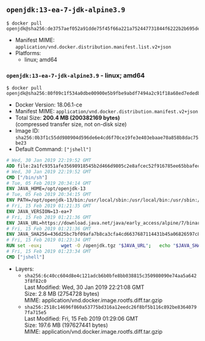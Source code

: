 ## `openjdk:13-ea-7-jdk-alpine3.9`

```console
$ docker pull openjdk@sha256:de3757aef052a91dde75f45f66a221a752447731844f6222b2b695de13cb9b62
```

-	Manifest MIME: `application/vnd.docker.distribution.manifest.list.v2+json`
-	Platforms:
	-	linux; amd64

### `openjdk:13-ea-7-jdk-alpine3.9` - linux; amd64

```console
$ docker pull openjdk@sha256:80f09c1f534a0dbe00900e5b9fbe9abdf7494a2c91f18a68ed7ededbd0c2486c
```

-	Docker Version: 18.06.1-ce
-	Manifest MIME: `application/vnd.docker.distribution.manifest.v2+json`
-	Total Size: **200.4 MB (200382169 bytes)**  
	(compressed transfer size, not on-disk size)
-	Image ID: `sha256:0b3f1c55dd980904d596de6e4cd6f70ce19fe3e403ebaae70a858b8dac75be23`
-	Default Command: `["jshell"]`

```dockerfile
# Wed, 30 Jan 2019 22:19:52 GMT
ADD file:2a1fc9351afe35698918545b2d466d9805c2e8afcec52f916785ee65bbafeced in / 
# Wed, 30 Jan 2019 22:19:52 GMT
CMD ["/bin/sh"]
# Tue, 05 Feb 2019 20:34:14 GMT
ENV JAVA_HOME=/opt/openjdk-13
# Tue, 05 Feb 2019 20:34:15 GMT
ENV PATH=/opt/openjdk-13/bin:/usr/local/sbin:/usr/local/bin:/usr/sbin:/usr/bin:/sbin:/bin
# Fri, 15 Feb 2019 01:21:35 GMT
ENV JAVA_VERSION=13-ea+7
# Fri, 15 Feb 2019 01:21:36 GMT
ENV JAVA_URL=https://download.java.net/java/early_access/alpine/7/binaries/openjdk-13-ea+7_linux-x64-musl_bin.tar.gz
# Fri, 15 Feb 2019 01:21:36 GMT
ENV JAVA_SHA256=436d25bc7bf09afa7b8ca3cfa4cd6637687114431b45a06826597c8ae0d4dba3
# Fri, 15 Feb 2019 01:23:34 GMT
RUN set -eux; 		wget -O /openjdk.tgz "$JAVA_URL"; 	echo "$JAVA_SHA256 */openjdk.tgz" | sha256sum -c -; 	mkdir -p "$JAVA_HOME"; 	tar --extract --file /openjdk.tgz --directory "$JAVA_HOME" --strip-components 1; 	rm /openjdk.tgz; 		java -Xshare:dump; 		java --version; 	javac --version
# Fri, 15 Feb 2019 01:23:34 GMT
CMD ["jshell"]
```

-	Layers:
	-	`sha256:6c40cc604d8e4c121adcb6b0bfe8bb038815c350980090e74aa5a6423f8f82c0`  
		Last Modified: Wed, 30 Jan 2019 22:21:08 GMT  
		Size: 2.8 MB (2754728 bytes)  
		MIME: application/vnd.docker.image.rootfs.diff.tar.gzip
	-	`sha256:2518c14696f860a53775bd316a12eedc26f8bf5b116c892be83640797fa715e5`  
		Last Modified: Fri, 15 Feb 2019 01:29:06 GMT  
		Size: 197.6 MB (197627441 bytes)  
		MIME: application/vnd.docker.image.rootfs.diff.tar.gzip
